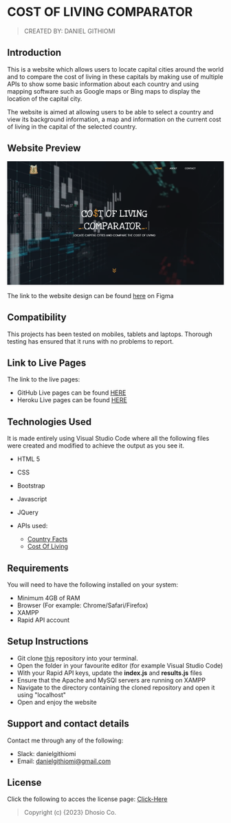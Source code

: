 # COST OF LIVING COMPARATOR

> CREATED BY: DANIEL GITHIOMI

## Introduction

This is a website which allows users to locate capital cities around the world and to compare the cost of living in these capitals by making use of multiple APIs to show some basic information about each country and using mapping software such as Google maps or Bing maps to display the location of the capital city.

The website is aimed at allowing users to be able to select a country and view its background information, a map and information on the current cost of living in the capital of the selected country.

## Website Preview

  ![SCREENSHOT](Resources/Images/Screenshot.png)

  The link to the website design can be found [here](https://www.figma.com/file/2tc99f6AKhVpyL1cgpMNiz/Cost-Of-Living-Comparator?node-id=6%3A81&t=QUpEC61uM9045iAp-0) on Figma

## Compatibility

This projects has been tested on mobiles, tablets and laptops. Thorough testing has ensured that it runs with no problems to report.

## Link to Live Pages

The link to the live pages:

* GitHub Live pages can be found [HERE](https://https://githiomi.github.io/Cost-Of-Living-Comparator)
* Heroku Live pages can be found [HERE](https://github.com/githiomi/Cost-Of-Living-Comparator.git)

## Technologies Used

It is made entirely using Visual Studio Code where all the following files were created and modified to achieve the output as you see it.

* HTML 5
* CSS
* Bootstrap
* Javascript
* JQuery
* APIs used:

  * [Country Facts](https://rapidapi.com/richardarthur228/api/country-facts/)
  * [Cost Of Living](https://rapidapi.com/traveltables/api/cost-of-living-and-prices/)

## Requirements

You will need to have the following installed on your system:

* Minimum 4GB of RAM
* Browser (For example: Chrome/Safari/Firefox)
* XAMPP
* Rapid API account

## Setup Instructions

* Git clone [this](https://github.com/githiomi/Cost-Of-Living-Comparator.git) repository into your terminal.  
* Open the folder in your favourite editor (for example Visual Studio Code)
* With your Rapid API keys, update the **index.js** and **results.js** files
* Ensure that the Apache and MySQl servers are running on XAMPP
* Navigate to the directory containing the cloned repository and open it using "localhost"
* Open and enjoy the website

## Support and contact details

Contact me through any of the following:

* Slack: danielgithiomi
* Email: danielgithiomi@gmail.com

## License

Click the following to acces the license page: [Click-Here](https://githiomi.github.io/Privacy-Policy/)

>Copyright (c) {2023} Dhosio Co.
